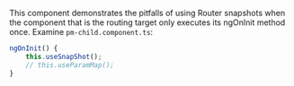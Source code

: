 This component demonstrates the pitfalls of using Router snapshots when the component that is the routing target only executes its ngOnInit method once. Examine `pm-child.component.ts`:

```typescript
ngOnInit() {
    this.useSnapShot();
    // this.useParamMap();
}
```
